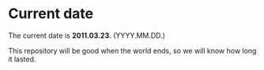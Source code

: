 # Current date

The current date is **2011.03.23.** (YYYY.MM.DD.)

This repository will be good when the world ends, so we will know how long it lasted.